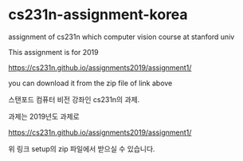 # cs231n-assignment-korea
assignment of cs231n which computer vision course at stanford univ

This assignment is for 2019

https://cs231n.github.io/assignments2019/assignment1/

you can download it from the zip file of link above


스탠포드 컴퓨터 비전 강좌인 cs231n의 과제.

과제는 2019년도 과제로

https://cs231n.github.io/assignments2019/assignment1/

위 링크 setup의 zip 파일에서 받으실 수 있습니다.
